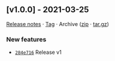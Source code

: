 ## [v1.0.0] - 2021-03-25

[Release notes](https://github.com/BetaHuhn/node-cli-starter/releases/tag/v1.0.0) · [Tag](https://github.com/BetaHuhn/node-cli-starter/tree/v1.0.0) · Archive ([zip](https://github.com/BetaHuhn/node-cli-starter/archive/v1.0.0.zip) · [tar.gz](https://github.com/BetaHuhn/node-cli-starter/archive/v1.0.0.tar.gz))

### New features

- [`284e716`](https://github.com/BetaHuhn/node-cli-starter/commit/284e716)  Release v1
